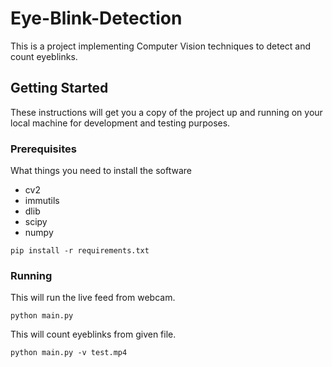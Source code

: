 # Eye-Blink-Detection
This is a project implementing Computer Vision techniques to detect and count eyeblinks.

## Getting Started

These instructions will get you a copy of the project up and running on your local machine for development and testing purposes. 

### Prerequisites
What things you need to install the software 
* cv2
* immutils
* dlib
* scipy
* numpy

```
pip install -r requirements.txt
```
### Running 
This will run the live feed from webcam.
```
python main.py
```

This will count eyeblinks from given file.
```
python main.py -v test.mp4
```